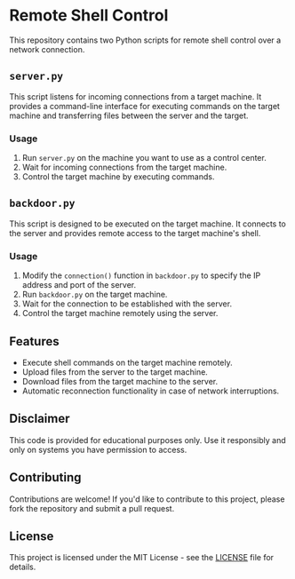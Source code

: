 # Remote Shell Control

This repository contains two Python scripts for remote shell control over a network connection.

## `server.py`

This script listens for incoming connections from a target machine. It provides a command-line interface for executing commands on the target machine and transferring files between the server and the target.

### Usage

1. Run `server.py` on the machine you want to use as a control center.
2. Wait for incoming connections from the target machine.
3. Control the target machine by executing commands.

## `backdoor.py`

This script is designed to be executed on the target machine. It connects to the server and provides remote access to the target machine's shell.

### Usage

1. Modify the `connection()` function in `backdoor.py` to specify the IP address and port of the server.
2. Run `backdoor.py` on the target machine.
3. Wait for the connection to be established with the server.
4. Control the target machine remotely using the server.

## Features

- Execute shell commands on the target machine remotely.
- Upload files from the server to the target machine.
- Download files from the target machine to the server.
- Automatic reconnection functionality in case of network interruptions.

## Disclaimer

This code is provided for educational purposes only. Use it responsibly and only on systems you have permission to access.

## Contributing

Contributions are welcome! If you'd like to contribute to this project, please fork the repository and submit a pull request.

## License

This project is licensed under the MIT License - see the [LICENSE](LICENSE) file for details.
